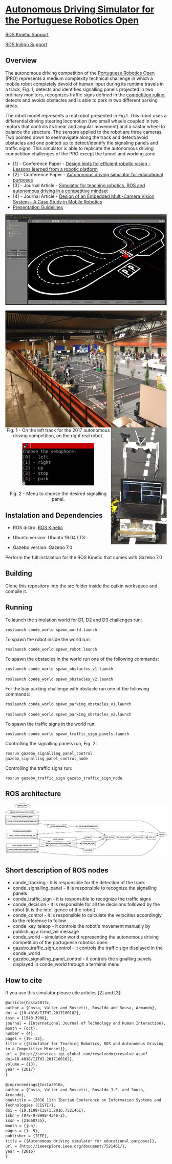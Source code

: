 # [Autonomous Driving Simulator for the Portuguese Robotics Open](https://github.com/ee09115/conde_simulator)

[ROS Kinetic Support](https://github.com/ee09115/conde_simulator)

[ROS Indigo Support](https://bitbucket.org/ee09115/conde_simulator_student)

## Overview
The autonomous driving competition of the [Portuguese Robotics Open](http://robotica2017.isr.uc.pt/index.php/en/competitions/major/autonomous-driving) (PRO) represents a medium complexity technical challenge 
in which a mobile robot completely devoid of human input during its runtime travels in a track, Fig. 1, detects and identifies signalling panels 
projected in two ordinary monitors, recognizes traffic signs defined in the [competition ruling](http://robotica2017.isr.uc.pt/Rules2017/fnr2017_Autonomous_Driving.pdf), detects and avoids obstacles and is able to park in two different parking areas.

The robot model represents a real robot presented in Fig.1. 
This robot uses a differential driving steering locomotion (two small wheels coupled in two motors that controls its linear and angular movement) and a castor wheel to balance the structure. 
The sensors applied to the robot are three cameras. Two pointed down to see/navigate along the track and detect/avoid obstacles and one pointed up to detect/identify the signaling panels and 
traffic signs. This simulator is able to replicate the autonomous driving competition challenges of the PRO except the tunnel and working zone.

* [1] - Conference Paper - [Design hints for efficient robotic vision - Lessons learned from a robotic platform](https://doi.org/10.1007/978-3-319-68195-5_56)
* [2] - Conference Paper - [Autonomous driving simulator for educational purposes](https://www.researchgate.net/publication/305769413_Autonomous_Driving_Simulator_for_Educational_Purposes)
* [3] - Journal Article - [Simulator for teaching robotics, ROS and autonomous driving in a competitive mindset](https://www.igi-global.com/article/simulator-for-teaching-robotics-ros-and-autonomous-driving-in-a-competitive-mindset/186833)
* [4] - Journal Article - [Design of an Embedded Multi-Camera Vision System - A Case Study in Mobile Robotics](https://www.researchgate.net/publication/323423499_Design_of_an_Embedded_Multi-Camera_Vision_System-A_Case_Study_in_Mobile_Robotics)
* [Presentation Guidelines](https://github.com/ee09115/conde_simulator/blob/master/presentations/10%20-%20Conde%20Auton%20Drv%20Simul.pdf)

<p align="center">
<a href="https://www.youtube.com/watch?v=dbCXKyT-d-w">
<img src="pictures/simulator.gif">
</a>
</p>

<p align="center">
<img src="pictures/2017track.jpg" align="left" height=365>
<img src="pictures/real_robot.jpg" align="right" height=365>
</p>

<br><br><br><br><br><br><br><br><br><br><br><br><br><br><br>

<p align="center">Fig. 1 - On the left track for the 2017 autonomous driving competition, on the right real robot.</p>

<p align="center"><img src="pictures/menu.png">
</p>
<p align="center">Fig. 2 - Menu to choose the desired signalling panel.</p>

## Instalation and Dependencies
* ROS distro: [ROS Kinetic](http://wiki.ros.org/kinetic/Installation/Ubuntu)

* Ubuntu version: Ubuntu 16.04 LTS

* Gazebo version: Gazebo 7.0

Perform the full instalation for the ROS Kinetic that comes with Gazebo 7.0

## Building
Clone this repository into the src folder inside the catkin workspace and compile it.

## Running 
To launch the simulation world for D1, D2 and D3 challenges run:

	roslaunch conde_world spawn_world.launch
	
To spawn the robot inside the world run:

	roslaunch conde_world spawn_robot.launch
	
To spawn the obstacles in the world run one of the following commands:

	roslaunch conde_world spawn_obstacles_v1.launch
	
	roslaunch conde_world spawn_obstacles_v2.launch
	
For the bay parking challenge with obstacle run one of the following commands:

	roslaunch conde_world spawn_parking_obstacles_v1.launch
	
	roslaunch conde_world spawn_parking_obstacles_v2.launch
	
To spawn the traffic signs in the world run:

	roslaunch conde_world spawn_traffic_sign_panels.launch

Controlling the signalling panels run, Fig. 2:

	rosrun gazebo_signalling_panel_control gazebo_signalling_panel_control_node
	
Controlling the traffic signs run:

	rosrun gazebo_traffic_sign gazebo_traffic_sign_node

## ROS architecture
![rosgraph for the simulation world](pictures/rosgraph_simulation.png)

## Short description of ROS nodes
* conde_tracking - it is responsible for the detection of the track 
* conde_signalling_panel - it is responsible to recognize the signalling panels
* conde_traffic_sign - it is responsible to recognize the traffic signs
* conde_decision - it is responsible for all the decisions followed by the robot (it is the intelligence of the robot)
* conde_control - it is responsible to calculate the velocities accordingly to the reference to follow
* conde_key_teleop - it controls the robot's movement manually by publishing a /cmd_vel message
* conde_world - simulation world representing the autonomous driving competition of the portuguese robotics open
* gazebo_traffic_sign_control - it controls the traffic sign displayed in the conde_world
* gazebo_signalling_panel_control - it controls the signalling panels displayed in conde_world through a terminal menu

## How to cite
If you use this simulator please cite articles [2] and [3]:

	@article{Costa2017c,
	author = {Costa, Valter and Rossetti, Rosaldo and Sousa, Armando},
	doi = {10.4018/IJTHI.2017100102},
	issn = {1548-3908},
	journal = {International Journal of Technology and Human Interaction},
	month = {oct},
	number = {4},
	pages = {19--32},
	title = {{Simulator for Teaching Robotics, ROS and Autonomous Driving in a Competitive Mindset}},
	url = {http://services.igi-global.com/resolvedoi/resolve.aspx?doi=10.4018/IJTHI.2017100102},
	volume = {13},
	year = {2017}
	}
	
	@inproceedings{Costa2016a,
	author = {Costa, Valter and Rossetti, Rosaldo J.F. and Sousa, Armando},
	booktitle = {2016 11th Iberian Conference on Information Systems and Technologies (CISTI)},
	doi = {10.1109/CISTI.2016.7521461},
	isbn = {978-9-8998-4346-2},
	issn = {21660735},
	month = {jun},
	pages = {1--5},
	publisher = {IEEE},
	title = {{Autonomous driving simulator for educational purposes}},
	url = {http://ieeexplore.ieee.org/document/7521461/},
	year = {2016}
	}
	
